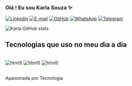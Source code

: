 ### Olá ! Eu sou Karla Souza ✨

[![Linkedin](https://img.shields.io/badge/LinkedIn-0077B5?style=for-the-badge&logo=linkedin&logoColor=white/)](https://www.linkedin.com/in/karla-souza-5116089b/)
[![E-mail](https://img.shields.io/badge/Gmail-D14836?style=for-the-badge&logo=gmail&logoColor=white)](https://mail.google.com/mail/u/karlasouza6412@gmail.com)
[![GitHub](https://img.shields.io/badge/GitHub-100000?style=for-the-badge&logo=github&logoColor=white/)](https://github.com/karlasouzaby/)
[![WhatsApp](https://img.shields.io/badge/WhatsApp-25D366?style=for-the-badge&logo=whatsapp&logoColor=white/)](https://api.whatsapp.com/send?phone=5562994336773/)
[![Telegram](https://img.shields.io/badge/Telegram-2CA5E0?style=for-the-badge&logo=telegram&logoColor=white)](https://t.me/KarlaSouzaGO/)


![Karla GitHub stats](https://github-readme-stats.vercel.app/api?username=karlasouzaby&show_icons=true&theme=dracula)

## Tecnologias que uso no meu dia a dia

<div style="display: inline_block"><br/>
<img align="center" alt="html5" src="https://img.shields.io/badge/HTML5-E34F26?style=for-the-badge&logo=html5&logoColor=white"/>
<img align="center" alt="html5" src="https://img.shields.io/badge/CSS3-1572B6?style=for-the-badge&logo=css3&logoColor=white"/>
<img align="center" alt="html5" src="https://img.shields.io/badge/JavaScript-323330?style=for-the-badge&logo=javascript&logoColor=F7DF1E"/>
</div></br>

Apaixonada por Tecnologia
